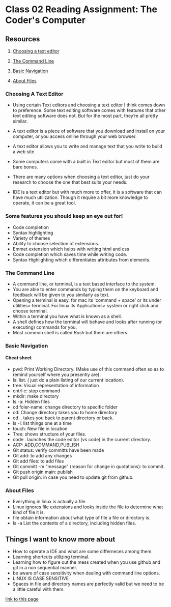 # Class 02 Reading Assignment: The Coder's Computer

## Resources

1. [Choosing a text editor](https://codefellows.github.io/code-102-guide/curriculum/class-02/Choosing-A-Text-Editor--The-Older-Coder.pdf)

2. [The Command Line](https://ryanstutorials.net/linuxtutorial/commandline.php)

3. [Basic Navigation](https://ryanstutorials.net/linuxtutorial/navigation.php)

4. [About Files](https://ryanstutorials.net/linuxtutorial/aboutfiles.php)

### Choosing A Text Editor

- Using certain Text editors and choosing a text editor I think comes down to preference.
Some text editing software comes with features that other text editing
software does not. But for the most part, they’re all pretty similar.

- A text editor is a piece of software that you download and install on
your computer, or you access online through your web browser.

- A text editor allows you to write and manage text that you write
to build a web site

- Some computers come with a built in Text editor but most of them are bare bones.

- There are many options when choosing a text editor, just do your research to choose the one that best suits your needs.

- IDE is a text editor but with much more to offer, it is a software that can have much utilization. Though it require a bit more knowledge to operate, it can be a great tool.

### Some features you should keep an eye out for!

- Code completion 
- Syntax highlighting 
- Variety of themes
- Ability to choose selection of
  extensions. 
- Emmet extension which helps with writing html and css
- Code completion which saves time while writing code.
- Syntax Highlighting which differentiates attributes from elements.

### The Command Line

- A command line, or terminal, is a text based interface to the system. 
- You are able to enter commands by typing them on the keyboard and feedback will be given to you similarly as text.
- Opening a terminal is easy. for mac its 'command + space' or its under utilities> terminal. 
  For linux its Applications> system or right click and choose terminal.
- Within a terminal you have what is known as a shell. 
- A shell defines how the terminal will behave and looks after running (or executing) commands for you.
- Most common shell is called *Bash* but there are others.



### Basic Navigation

#### Cheat sheet
- pwd: Print Working Directory. (Make use of this command often so as to remind yourself where you presently are).
- ls: list. ( just do a plain listing of our current location).
- tree: Visual representation of information
- cntrl c: stop command
- mkdir: make directory 
- ls -a: Hidden files
- cd foler-name: change directory to specific folder
- cd: Change directory takes you to home directory
- cd .. takes you back to parent directory or back.
- ls -l: list things one at a time
- touch: New file in location
- Tree: shows structure of your files.
- code . launches the code editor (vs code) in the current directory.
- ACP: ADD,COMMAND,PUBLISH
- Git status: verify committs have been made
- Git add: to add any changes
- Git add files: to add files
- Git committ -m "message" (reason for change in quotations): to commit.
- Git push origin main: publish
- Git pull origin: in case you need to update git from github.

### About Files

- Everything in linux is actually a file.
- Linux ignores file extensions and looks inside the file to determine   what kind of file it is.
- file obtain information about what type of file a file or directory   is.
- ls -a List the contents of a directory, including hidden files.


## Things I want to know more about

-  How to operate a IDE and what are some differneces among them.
-  Learning shortcuts utilizing terminal.
- Learning how to figure out the mess created when you use github and   git in a non sequential manner.
- be aware of case sensitivity when dealing with command line options.
- LINUX IS CASE SENSITIVE
- Spaces in file and directory names are perfectly valid but we need     to be a little careful with them. 




[link to this page](https://arturovaladez1.github.io/reading-notes/Class2notes)
